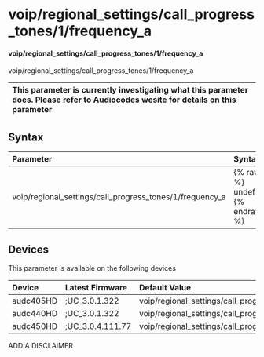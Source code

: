 ﻿---
description: voip/regional_settings/call_progress_tones/1/frequency_a
search: false
---

# voip/regional_settings/call_progress_tones/1/frequency_a

#### voip/regional_settings/call_progress_tones/1/frequency_a

voip/regional_settings/call_progress_tones/1/frequency_a


| This parameter is currently investigating what this parameter does. Please refer to Audiocodes wesite for details on this parameter | 
| :--- |

## Syntax
| Parameter | Syntax |
| :--- | :--- |
|voip/regional_settings/call_progress_tones/1/frequency_a | {% raw %} undefined {% endraw %}|

## Devices
This parameter is available on the following devices

| Device | Latest Firmware | Default Value |
|:---|:---|:---|
| audc405HD | ;UC_3.0.1.322 | voip/regional_settings/call_progress_tones/1/frequency_a=440 
| audc440HD | ;UC_3.0.1.322 | voip/regional_settings/call_progress_tones/1/frequency_a=440 
| audc450HD | ;UC_3.0.4.111.77 | voip/regional_settings/call_progress_tones/1/frequency_a=440 

ADD A DISCLAIMER
